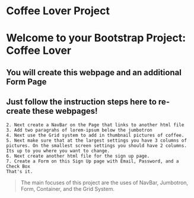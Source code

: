 # **Coffee Lover Project**
# Welcome to your Bootstrap Project: Coffee Lover

## You will create this webpage and an additional Form Page

## Just follow the instruction steps here to re-create these webpages!
```1. Create a general landing page with a JumboTron
2. Next create a NavBar on the Page that links to another html file
3. Add two paragrahs of lorem-ipsum below the jumbotron
4. Next use the Grid system to add in thumbnail pictures of coffee.
5. Next make sure that at the largest settings you have 3 columns of pictures. On the smallest screen settings you should have 2 columns. Its up to you where you want to change.
6. Next create another html file for the sign up page.
7. Create a Form on this Sign Up page with Email, Password, and a Check Box
That's it.
```
>The main focuses of this project are the uses of NavBar, Jumbotron, Form, Container, and the Grid System.

